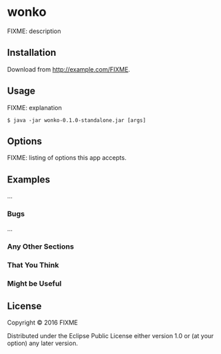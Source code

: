 # wonko

FIXME: description

## Installation

Download from http://example.com/FIXME.

## Usage

FIXME: explanation

    $ java -jar wonko-0.1.0-standalone.jar [args]

## Options

FIXME: listing of options this app accepts.

## Examples

...

### Bugs

...

### Any Other Sections
### That You Think
### Might be Useful

## License

Copyright © 2016 FIXME

Distributed under the Eclipse Public License either version 1.0 or (at
your option) any later version.
